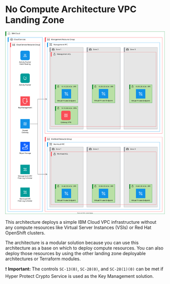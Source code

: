 # No Compute Architecture VPC Landing Zone

![Architecture Diagram for the No Compute Pattern on VPC Landing Zone](https://raw.githubusercontent.com/terraform-ibm-modules/terraform-ibm-landing-zone/main/reference-architectures/vpc.drawio.svg)

This architecture deploys a simple IBM Cloud VPC infrastructure without any compute resources like Virtual Server Instances (VSIs) or Red Hat OpenShift clusters.

The architecture is a modular solution because you can use this architecture as a base on which to deploy compute resources. You can also deploy those resources by using the other landing zone deployable architectures or Terraform modules.

:exclamation: **Important:** The controls `SC-13(0)`, `SC-28(0)`, and `SC-28(1)(0)` can be met if Hyper Protect Crypto Service is used as the Key Management solution.
